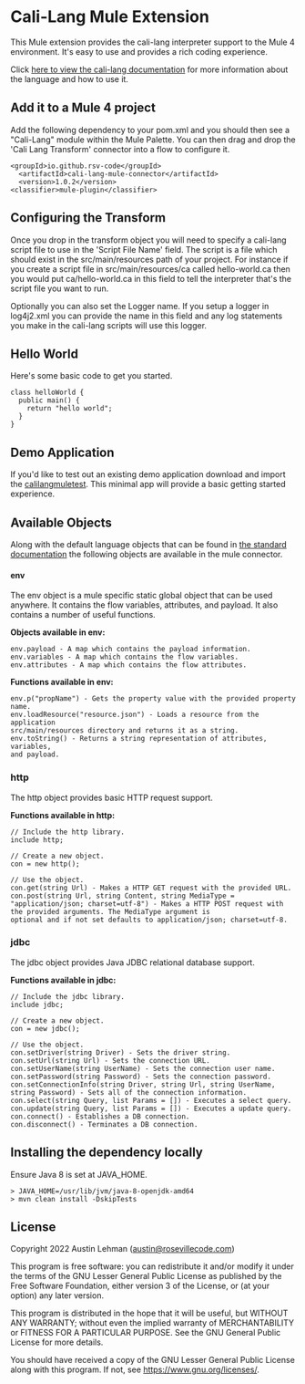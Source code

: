 # Cali-Lang Mule Extension

This Mule extension provides the cali-lang interpreter support to the
Mule 4 environment. It's easy to use and provides a rich coding experience.

Click [here to view the cali-lang documentation](https://github.com/cali-lang/cali.lang.base/wiki)
for more information about the language and how to use it.

## Add it to a Mule 4 project

Add the following dependency to your pom.xml and you should then see
a "Cali-Lang" module within the Mule Palette. You can then drag and drop the
'Cali Lang Transform' connector into a flow to configure it.

```
<groupId>io.github.rsv-code</groupId>
  <artifactId>cali-lang-mule-connector</artifactId>
  <version>1.0.2</version>
<classifier>mule-plugin</classifier>
```

## Configuring the Transform

Once you drop in the transform object you will need to specify a cali-lang
script file to use in the 'Script File Name' field. The script is a file which
should exist in the src/main/resources path of your project. For instance if you
create a script file in src/main/resources/ca called hello-world.ca then you
would put ca/hello-world.ca in this field to tell the interpreter that's the
script file you want to run.

Optionally you can also set the Logger name. If you setup a logger in
log4j2.xml you can provide the name in this field and any log statements you
make in the cali-lang scripts will use this logger.

## Hello World

Here's some basic code to get you started.

```
class helloWorld {
  public main() {
    return "hello world";
  }
}
```

## Demo Application

If you'd like to test out an existing demo application download and import the [calilangmuletest](https://github.com/rsv-code/calilangmuletest). This minimal app will provide a basic getting started experience.


## Available Objects

Along with the default language objects that can be found in [the standard
documentation](https://github.com/cali-lang/cali.lang.base/wiki) the following
objects are available in the mule connector.

#### env

The env object is a mule specific static global object that can be used anywhere.
It contains the flow variables, attributes, and payload. It also contains a number
of useful functions.

**Objects available in env:**
```
env.payload - A map which contains the payload information.
env.variables - A map which contains the flow variables.
env.attributes - A map which contains the flow attributes.
```

**Functions available in env:**
```
env.p("propName") - Gets the property value with the provided property name.
env.loadResource("resource.json") - Loads a resource from the application
src/main/resources directory and returns it as a string.
env.toString() - Returns a string representation of attributes, variables,
and payload.
```

### http

The http object provides basic HTTP request support.

**Functions available in http:**
```
// Include the http library.
include http;

// Create a new object.
con = new http();

// Use the object.
con.get(string Url) - Makes a HTTP GET request with the provided URL.
con.post(string Url, string Content, string MediaType = "application/json; charset=utf-8") - Makes a HTTP POST request with the provided arguments. The MediaType argument is
optional and if not set defaults to application/json; charset=utf-8.
```

### jdbc

The jdbc object provides Java JDBC relational database support.

**Functions available in jdbc:**
```
// Include the jdbc library.
include jdbc;

// Create a new object.
con = new jdbc();

// Use the object.
con.setDriver(string Driver) - Sets the driver string.
con.setUrl(string Url) - Sets the connection URL.
con.setUserName(string UserName) - Sets the connection user name.
con.setPassword(string Password) - Sets the connection password.
con.setConnectionInfo(string Driver, string Url, string UserName, string Password) - Sets all of the connection information.
con.select(string Query, list Params = []) - Executes a select query.
con.update(string Query, list Params = []) - Executes a update query.
con.connect() - Establishes a DB connection.
con.disconnect() - Terminates a DB connection.
```

## Installing the dependency locally

Ensure Java 8 is set at JAVA_HOME.

```
> JAVA_HOME=/usr/lib/jvm/java-8-openjdk-amd64
> mvn clean install -DskipTests
```

## License

Copyright 2022 Austin Lehman (austin@rosevillecode.com)

This program is free software: you can redistribute it and/or modify
it under the terms of the GNU Lesser General Public License as published by
the Free Software Foundation, either version 3 of the License, or
(at your option) any later version.

This program is distributed in the hope that it will be useful,
but WITHOUT ANY WARRANTY; without even the implied warranty of
MERCHANTABILITY or FITNESS FOR A PARTICULAR PURPOSE.  See the
GNU General Public License for more details.

You should have received a copy of the GNU Lesser General Public License
along with this program.  If not, see <https://www.gnu.org/licenses/>.
